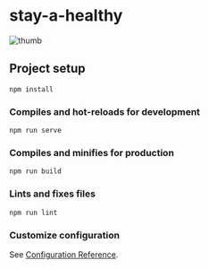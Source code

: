 # stay-a-healthy

![thumb](https://user-images.githubusercontent.com/115586290/228538611-5ca9171a-7a67-4657-a63b-5432fd34aea7.jpg)


## Project setup
```
npm install
```

### Compiles and hot-reloads for development
```
npm run serve
```

### Compiles and minifies for production
```
npm run build
```

### Lints and fixes files
```
npm run lint
```

### Customize configuration
See [Configuration Reference](https://cli.vuejs.org/config/).
